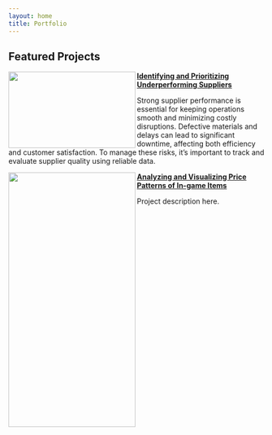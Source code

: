 ```yaml
---
layout: home
title: Portfolio
---
```


## Featured Projects

<img align="left" width="250" height="150" src="https://github.com/user-attachments/assets/e5f65270-5121-48d0-b454-d348b6553f25"> **[Identifying and Prioritizing Underperforming Suppliers](https://github.com/osnlz1694/Supplier-Quality-Analysis-Identifying-and-Prioritizing-Underperforming-Vendors)**

Strong supplier performance is essential for keeping operations smooth and minimizing costly disruptions. Defective materials and delays can lead to significant downtime, affecting both efficiency and customer satisfaction. To manage these risks, it’s important to track and evaluate supplier quality using reliable data.


<img align="left" width="250" height="500" src="https://github.com/user-attachments/assets/076f9102-0533-491f-886e-d515b81f4ca0"> **[Analyzing and Visualizing Price Patterns of In-game Items](https://github.com/archd3sai/Instacart-Market-Basket-Analysis)**

Project description here.
